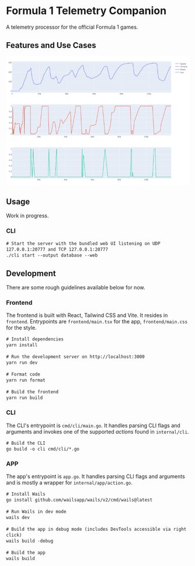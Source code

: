 # Formula 1 Telemetry Companion

A telemetry processor for the official Formula 1 games.

## Features and Use Cases

![Example graph](./assets/graph.png)

## Usage

Work in progress.

### CLI

```shell
# Start the server with the bundled web UI listening on UDP 127.0.0.1:20777 and TCP 127.0.0.1:20777
./cli start --output database --web
```

## Development

There are some rough guidelines available below for now.

### Frontend

The frontend is built with React, Tailwind CSS and Vite. It resides in `frontend`. Entrypoints
are `frontend/main.tsx` for the app, `frontend/main.css` for the style.

```shell
# Install dependencies
yarn install

# Run the development server on http://localhost:3000
yarn run dev

# Format code
yarn run format

# Build the frontend
yarn run build
```

### CLI

The CLI's entrypoint is `cmd/cli/main.go`. It handles parsing CLI flags and arguments and invokes one
of the supported _actions_ found in `internal/cli`.

```shell
# Build the CLI
go build -o cli cmd/cli/*.go
```

### APP

The app's entrypoint is `app.go`. It handles parsing CLI flags and arguments and is mostly a wrapper for `internal/app/action.go`.

```shell
# Install Wails
go install github.com/wailsapp/wails/v2/cmd/wails@latest

# Run Wails in dev mode
wails dev

# Build the app in debug mode (includes DevTools accessible via right click)
wails build -debug

# Build the app
wails build
```
